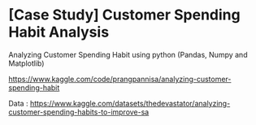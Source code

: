 # [Case Study] Customer Spending Habit Analysis
Analyzing Customer Spending Habit using python (Pandas, Numpy and Matplotlib)

https://www.kaggle.com/code/prangpannisa/analyzing-customer-spending-habit

Data : https://www.kaggle.com/datasets/thedevastator/analyzing-customer-spending-habits-to-improve-sa
